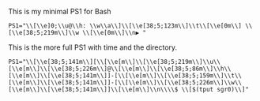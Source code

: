 This is my minimal PS1 for Bash
```
PS1="\\[\\e]0;\\u@\\h: \\w\\a\\]\\[\\e[38;5;123m\\]\\t\\[\\e[0m\\] \\[\\e[38;5;219m\\]\\w \\[\\e[0m\\]\\n▶ "
```
This is the more full PS1 with time and the directory.
```
PS1="\\[\\e[38;5;141m\\][\\[\\e[m\\]\\[\\e[38;5;219m\\]\\u\\[\\e[m\\]\\[\\e[38;5;226m\\]@\\[\\e[m\\]\\[\\e[38;5;86m\\]\\h\\[\\e[m\\]\\[\\e[38;5;141m\\]]-[\\[\\e[m\\]\\[\\e[38;5;159m\\]\\t\\[\\e[m\\]\\[\\e[38;5;141m\\]]-[\\[\\e[m\\]\\[\\e[38;5;226m\\]\\w\\[\\e[m\\]\\[\\e[38;5;141m\\]]\\[\\e[m\\]\\n\\\\$ \\[$(tput sgr0)\\]"
```
